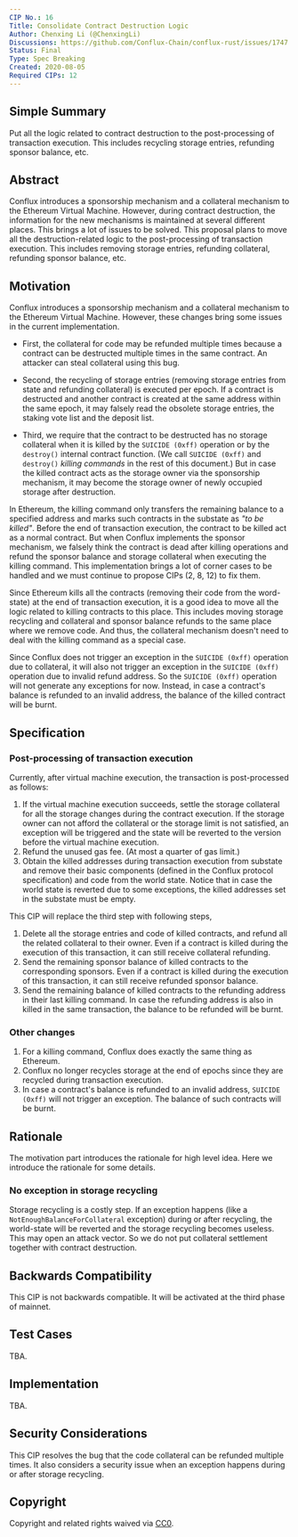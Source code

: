 ```yaml
---
CIP No.: 16
Title: Consolidate Contract Destruction Logic
Author: Chenxing Li (@ChenxingLi)
Discussions: https://github.com/Conflux-Chain/conflux-rust/issues/1747
Status: Final
Type: Spec Breaking
Created: 2020-08-05
Required CIPs: 12
---
```


<!--You can leave these HTML comments in your merged CIP and delete the visible duplicate text guides, they will not appear and may be helpful to refer to if you edit it again. This is the suggested template for new CIPs. Note that a CIP number will be assigned by an editor. When opening a pull request to submit your CIP, please use an abbreviated title in the filename, `CIP-draft_title_abbrev.md`. The title should be 44 characters or less.-->

## Simple Summary
<!--"If you can't explain it simply, you don't understand it well enough." Provide a simplified and layman-accessible explanation of the CIP.-->
Put all the logic related to contract destruction to the post-processing of transaction execution. This includes recycling storage entries, refunding sponsor balance, etc.

## Abstract
<!--A short (~200 word) description of the technical issue being addressed.-->
Conflux introduces a sponsorship mechanism and a collateral mechanism to the Ethereum Virtual Machine. However, during contract destruction, the information for the new mechanisms is maintained at several different places. This brings a lot of issues to be solved. This proposal plans to move all the destruction-related logic to the post-processing of transaction execution. This includes removing storage entries, refunding collateral, refunding sponsor balance, etc.



## Motivation
<!--The motivation is critical for CIPs that want to change the Conflux protocol. It should clearly explain why the existing protocol specification is inadequate to address the problem that the CIP solves. CIP submissions without sufficient motivation may be rejected outright.-->

Conflux introduces a sponsorship mechanism and a collateral mechanism to the Ethereum Virtual Machine. However, these changes bring some issues in the current implementation.

- First, the collateral for code may be refunded multiple times because a contract can be destructed multiple times in the same contract. An attacker can steal collateral using this bug.

- Second, the recycling of storage entries (removing storage entries from state and refunding collateral) is executed per epoch. If a contract is destructed and another contract is created at the same address within the same epoch, it may falsely read the obsolete storage entries, the staking vote list and the deposit list.

- Third, we require that the contract to be destructed has no storage collateral when it is killed by the `SUICIDE (0xff)` operation or by the `destroy()` internal contract function. (We call `SUICIDE (0xff)` and `destroy()` *killing commands* in the rest of this document.) But in case the killed contract acts as the storage owner via the sponsorship mechanism, it may become the storage owner of newly occupied storage after destruction.

In Ethereum, the killing command only transfers the remaining balance to a specified address and marks such contracts in the substate as *"to be killed"*. Before the end of transaction execution, the contract to be killed act as a normal contract. But when Conflux implements the sponsor mechanism, we falsely think the contract is dead after killing operations and refund the sponsor balance and storage collateral when executing the killing command. This implementation brings a lot of corner cases to be handled and we must continue to propose CIPs (2, 8, 12) to fix them.

Since Ethereum kills all the contracts (removing their code from the word-state) at the end of transaction execution, it is a good idea to move all the logic related to killing contracts to this place. This includes moving storage recycling and collateral and sponsor balance refunds to the same place where we remove code. And thus, the collateral mechanism doesn't need to deal with the killing command as a special case.

Since Conflux does not trigger an exception in the `SUICIDE (0xff)` operation due to collateral, it will also not trigger an exception in the `SUICIDE (0xff)` operation due to invalid refund address. So the `SUICIDE (0xff)` operation will not generate any exceptions for now. Instead, in case a contract's balance is refunded to an invalid address, the balance of the killed contract will be burnt.

## Specification
<!--The technical specification should describe the syntax and semantics of any new feature. The specification should be detailed enough to allow competing, interoperable implementations for any of the current Conflux platforms ([conflux-rust](https://github.com/Conflux-Chain/conflux-rust)).-->

### Post-processing of transaction execution

Currently, after virtual machine execution, the transaction is post-processed as follows:

1. If the virtual machine execution succeeds, settle the storage collateral for all the storage changes during the contract execution. If the storage owner can not afford the collateral or the storage limit is not satisfied, an exception will be triggered and the state will be reverted to the version before the virtual machine execution.
2. Refund the unused gas fee. (At most a quarter of gas limit.)
3. Obtain the killed addresses during transaction execution from substate and remove their basic components (defined in the Conflux protocol specification) and code from the world state. Notice that in case the world state is reverted due to some exceptions, the killed addresses set in the substate must be empty.

This CIP will replace the third step with following steps,

1. Delete all the storage entries and code of killed contracts, and refund all the related collateral to their owner. Even if a contract is killed during the execution of this transaction, it can still receive collateral refunding.
2. Send the remaining sponsor balance of killed contracts to the corresponding sponsors. Even if a contract is killed during the execution of this transaction, it can still receive refunded sponsor balance.
3. Send the remaining balance of killed contracts to the refunding address in their last killing command. In case the refunding address is also in killed in the same transaction, the balance to be refunded will be burnt.

### Other changes
1. For a killing command, Conflux does exactly the same thing as Ethereum.
2. Conflux no longer recycles storage at the end of epochs since they are recycled during transaction execution.
3. In case a contract's balance is refunded to an invalid address, `SUICIDE (0xff)` will not trigger an exception. The balance of such contracts will be burnt.


## Rationale
<!--The rationale fleshes out the specification by describing what motivated the design and why particular design decisions were made. It should describe alternate designs that were considered and related work, e.g. how the feature is supported in other languages. The rationale may also provide evidence of consensus within the community, and should discuss important objections or concerns raised during discussion.-->

The motivation part introduces the rationale for high level idea. Here we introduce the rationale for some details.

### No exception in storage recycling

Storage recycling is a costly step. If an exception happens (like a `NotEnoughBalanceForCollateral` exception) during or after recycling, the world-state will be reverted and the storage recycling becomes useless. This may open an attack vector. So we do not put collateral settlement together with contract destruction.

## Backwards Compatibility
<!--All CIPs that introduce backwards incompatibilities must include a section describing these incompatibilities and their severity. The CIP must explain how the author proposes to deal with these incompatibilities. CIP submissions without a sufficient backwards compatibility treatise may be rejected outright.-->
This CIP is not backwards compatible. It will be activated at the third phase of mainnet.

## Test Cases
<!--Test cases for an implementation are mandatory for CIPs that are affecting consensus changes. Other CIPs can choose to include links to test cases if applicable.-->
TBA.

## Implementation
<!--The implementations must be completed before any CIP is given status "Final", but it need not be completed before the CIP is accepted. While there is merit to the approach of reaching consensus on the specification and rationale before writing code, the principle of "rough consensus and running code" is still useful when it comes to resolving many discussions of API details.-->
TBA.

## Security Considerations
<!--All CIPs must contain a section that discusses the security implications/considerations relevant to the proposed change. Include information that might be important for security discussions, surfaces risks and can be used throughout the life cycle of the proposal. E.g. include security-relevant design decisions, concerns, important discussions, implementation-specific guidance and pitfalls, an outline of threats and risks and how they are being addressed. CIP submissions missing the "Security Considerations" section will be rejected. a CIP cannot proceed to status "Final" without a Security Considerations discussion deemed sufficient by the reviewers.-->
This CIP resolves the bug that the code collateral can be refunded multiple times. It also considers a security issue when an exception happens during or after storage recycling.

## Copyright
Copyright and related rights waived via [CC0](https://creativecommons.org/publicdomain/zero/1.0/).
